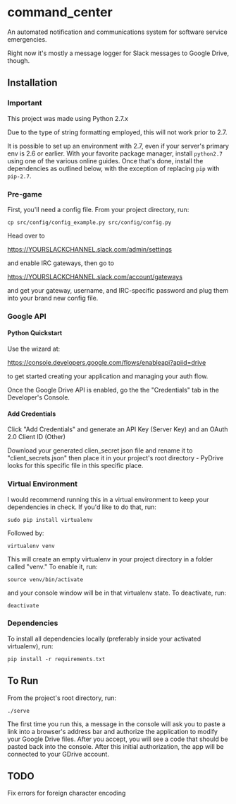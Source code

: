 # command_center

An automated notification and communications system for software service
emergencies.

Right now it's mostly a message logger for Slack messages to Google Drive,
though.

## Installation

### Important

This project was made using Python 2.7.x

Due to the type of string formatting employed, this will not work prior to 2.7.

It is possible to set up an environment with 2.7, even if your server's primary
env is 2.6 or earlier. With your favorite package manager, install `python2.7`
using one of the various online guides. Once that's done, install the
dependencies as outlined below, with the exception of replacing `pip` with
`pip-2.7`.

### Pre-game

First, you'll need a config file. From your project directory, run:

`cp src/config/config_example.py src/config/config.py`

Head over to

https://YOURSLACKCHANNEL.slack.com/admin/settings

and enable IRC gateways, then go to

https://YOURSLACKCHANNEL.slack.com/account/gateways

and get your gateway, username, and IRC-specific password and plug them into
your brand new config file.

### Google API

#### Python Quickstart

Use the wizard at:

https://console.developers.google.com/flows/enableapi?apiid=drive

to get started creating your application and managing your auth flow.

Once the Google Drive API is enabled, go the the "Credentials" tab in the
Developer's Console.

#### Add Credentials

Click "Add Credentials" and generate an API Key (Server Key) and an OAuth
2.0 Client ID (Other)

Download your generated clien_secret json file and rename it to
"client_secrets.json" then place it in your project's root directory - PyDrive
looks for this specific file in this specific place.

### Virtual Environment

I would recommend running this in a virtual environment to keep your
dependencies in check. If you'd like to do that, run:

`sudo pip install virtualenv`

Followed by:

`virtualenv venv`

This will create an empty virtualenv in your project directory in a folder
called "venv." To enable it, run:

`source venv/bin/activate`

and your console window will be in that virtualenv state. To deactivate, run:

`deactivate`

### Dependencies

To install all dependencies locally (preferably inside your activated
virtualenv), run:

`pip install -r requirements.txt`

## To Run

From the project's root directory, run:

`./serve`

The first time you run this, a message in the console will ask you to paste a
link into a browser's address bar and authorize the application to modify
your Google Drive files. After you accept, you will see a code that should be
pasted back into the console. After this initial authorization, the app
will be connected to your GDrive account.

## TODO

Fix errors for foreign character encoding
